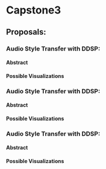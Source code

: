 # Capstone3
## Proposals:
### Audio Style Transfer with DDSP:
#### Abstract
#### Possible Visualizations
### Audio Style Transfer with DDSP:
#### Abstract
#### Possible Visualizations
### Audio Style Transfer with DDSP:
#### Abstract
#### Possible Visualizations
